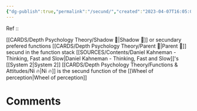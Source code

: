 ```yaml
---
{"dg-publish":true,"permalink":"/secund/","created":"2023-04-07T16:05:07.672+02:00","updated":"2023-04-08T12:01:12.377+02:00"}
---
```


Ref :: 

[[CARDS/Depth Psychology Theory/Shadow 👤\|Shadow 👤]] or secundary prefered functions
[[CARDS/Depth Psychology Theory/Parent 🤨\|Parent 🤨]] secund in the function stack
[[SOURCES/Contents/Daniel Kahneman - Thinking, Fast and Slow\|Daniel Kahneman - Thinking, Fast and Slow]]'s [[System 2\|System 2]] 
[[CARDS/Depth Psychology Theory/Functions & Attitudes/Ni 🔥\|Ni 🔥]] is the secund function of the [[Wheel of perception\|Wheel of perception]]


# Comments 
<script src="https://utteranc.es/client.js"
        repo="Heart4sides/Comment_Section"
        issue-term="pathname"
        theme="gruvbox-dark"
        crossorigin="anonymous"
        async>
</script>